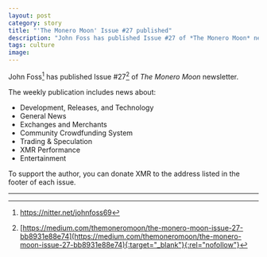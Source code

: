 ```yaml
---
layout: post
category: story
title: "'The Monero Moon' Issue #27 published"
description: "John Foss has published Issue #27 of *The Monero Moon* newsletter."
tags: culture
image: 
---
```


John Foss[^1] has published Issue #27[^2] of *The Monero Moon* newsletter.

The weekly publication includes news about:

- Development, Releases, and Technology
- General News
- Exchanges and Merchants
- Community Crowdfunding System
- Trading & Speculation
- XMR Performance
- Entertainment

To support the author, you can donate XMR to the address listed in the footer of each issue.


---

[^1]: https://nitter.net/johnfoss69
[^2]: [https://medium.com/themoneromoon/the-monero-moon-issue-27-bb8931e88e74](https://medium.com/themoneromoon/the-monero-moon-issue-27-bb8931e88e74){:target="_blank"}{:rel="nofollow"}
